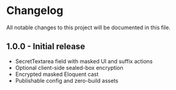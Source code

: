 
# Changelog

All notable changes to this project will be documented in this file.

## 1.0.0 - Initial release
- SecretTextarea field with masked UI and suffix actions
- Optional client-side sealed-box encryption
- Encrypted masked Eloquent cast
- Publishable config and zero-build assets
